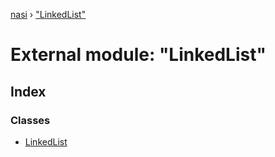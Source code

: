 [nasi](../globals.md) › ["LinkedList"](_linkedlist_.md)

# External module: "LinkedList"

## Index

### Classes

* [LinkedList](../classes/_linkedlist_.linkedlist.md)
